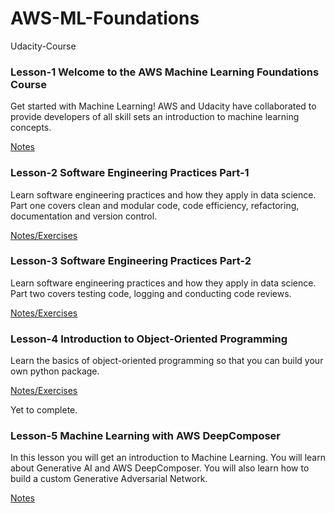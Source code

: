 # AWS-ML-Foundations
Udacity-Course

### Lesson-1 Welcome to the AWS Machine Learning Foundations Course

Get started with Machine Learning! AWS and Udacity have collaborated to provide developers of all skill sets an introduction to machine learning concepts.

[Notes](Lesson-1)

### Lesson-2 Software Engineering Practices Part-1

Learn software engineering practices and how they apply in data science. Part one covers clean and modular code, code efficiency, refactoring, documentation and version control.

[Notes/Exercises](Lesson-2)

### Lesson-3 Software Engineering Practices Part-2

Learn software engineering practices and how they apply in data science. Part two covers testing code, logging and conducting code reviews.

[Notes/Exercises](Lesson-3)

### Lesson-4 Introduction to Object-Oriented Programming

Learn the basics of object-oriented programming so that you can build your own python package.

[Notes/Exercises](Lesson-4)

Yet to complete.

### Lesson-5 Machine Learning with AWS DeepComposer

In this lesson you will get an introduction to Machine Learning. You will learn about Generative AI and AWS DeepComposer. You will also learn how to build a custom Generative Adversarial Network.

[Notes](Lesson-5)

